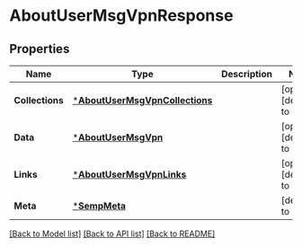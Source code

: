# AboutUserMsgVpnResponse

## Properties
Name | Type | Description | Notes
------------ | ------------- | ------------- | -------------
**Collections** | [***AboutUserMsgVpnCollections**](AboutUserMsgVpnCollections.md) |  | [optional] [default to null]
**Data** | [***AboutUserMsgVpn**](AboutUserMsgVpn.md) |  | [optional] [default to null]
**Links** | [***AboutUserMsgVpnLinks**](AboutUserMsgVpnLinks.md) |  | [optional] [default to null]
**Meta** | [***SempMeta**](SempMeta.md) |  | [default to null]

[[Back to Model list]](../README.md#documentation-for-models) [[Back to API list]](../README.md#documentation-for-api-endpoints) [[Back to README]](../README.md)

